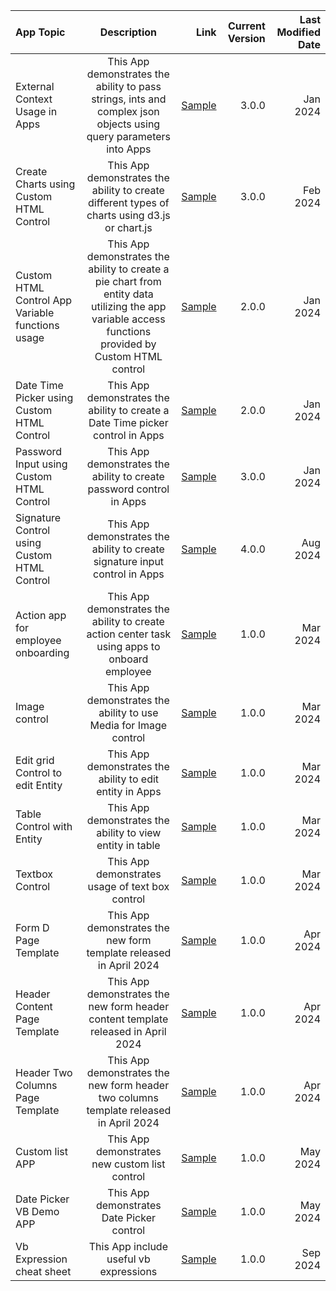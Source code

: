 | App Topic      | Description | Link     | Current Version | Last Modified Date | 
| :---        |    :----:   |          ---: | ---: | ---: |
| External Context Usage in Apps      | This App demonstrates the ability to pass strings, ints and complex json objects using query parameters into Apps       |  [Sample](https://github.com/UiPath/AppsClientSample/blob/master/demo-apps/expressions/ExternalContext_3.0.0_DemoApp.uiapp) |3.0.0 | Jan 2024| 
| Create Charts using Custom HTML Control       | This App demonstrates the ability to create different types of charts using d3.js or chart.js       |  [Sample](https://github.com/UiPath/AppsClientSample/blob/master/demo-apps/controls/custom-html/CustomHTMLChart_DemoApp.uiapp) |3.0.0| Feb 2024| 
| Custom HTML Control App Variable functions usage      | This App demonstrates the ability to create a pie chart from entity data utilizing the app variable access functions provided by Custom HTML control |  [Sample](https://github.com/UiPath/AppsClientSample/blob/master/demo-apps/controls/custom-html/CustomHTMLPieChart_DemoApp.zip) |2.0.0| Jan 2024| 
| Date Time Picker using Custom HTML Control     | This App demonstrates the ability to create a Date Time picker control in Apps |  [Sample](https://github.com/UiPath/AppsClientSample/blob/master/demo-apps/controls/custom-html/CustomHTMLDateTimeControl_DemoApp.uiapp) |2.0.0| Jan 2024| 
| Password Input using Custom HTML Control     | This App demonstrates the ability to create password control in Apps |  [Sample](https://github.com/UiPath/AppsClientSample/blob/master/demo-apps/controls/custom-html/CustomHTMLPasswordControl_DemoApp.uiapp) |3.0.0 | Jan 2024| 
| Signature Control using Custom HTML Control     | This App demonstrates the ability to create signature input control in Apps |  [Sample](https://github.com/UiPath/AppsClientSample/blob/master/demo-apps/controls/custom-html/CustomHTMLSignature_DemoApp.uiapp) |4.0.0 | Aug 2024| 
| Action app for employee onboarding     | This App demonstrates the ability to create action center task using apps to onboard employee |  [Sample](https://github.com/UiPath/AppsClientSample/blob/master/demo-apps/integrations/action-center-app/App_BuildADeskNew.uiapp) |1.0.0 | Mar 2024|
| Image control    | This App demonstrates the ability to use Media for Image control |  [Sample](https://github.com/UiPath/AppsClientSample/blob/master/demo-apps/controls/Image/Image_Control_Demo_App.uiapp) |1.0.0 | Mar 2024|
| Edit grid Control to edit Entity     | This App demonstrates the ability to edit entity in Apps |  [Sample](https://github.com/UiPath/AppsClientSample/blob/master/demo-apps/controls/edit-grid/EditGridEntity_DemoApp.zip) |1.0.0 | Mar 2024| 
| Table Control with Entity     | This App demonstrates the ability to view entity in table |  [Sample](https://github.com/UiPath/AppsClientSample/blob/master/demo-apps/controls/table/TableEntity_DemoApp.zip) |1.0.0 | Mar 2024| 
| Textbox Control     | This App demonstrates usage of text box control |  [Sample](https://github.com/UiPath/AppsClientSample/blob/master/demo-apps/controls/textbox/Textbox_Control_Demo_App.uiapp) |1.0.0 | Mar 2024|
| Form D Page Template     | This App demonstrates the new form template released in April 2024 |  [Sample](https://github.com/UiPath/AppsClientSample/blob/master/demo-apps/templates/TemplateFormDFixedActionBar_DemoApp.uiapp) |1.0.0 | Apr 2024| 
| Header Content Page Template     | This App demonstrates the new form header content template released in April 2024 |  [Sample](https://github.com/UiPath/AppsClientSample/blob/master/demo-apps/templates/TemplateHeaderContent_DemoApp.uiapp) |1.0.0 | Apr 2024| 
| Header Two Columns Page Template     | This App demonstrates the new form header two columns template released in April 2024 |  [Sample](https://github.com/UiPath/AppsClientSample/blob/master/demo-apps/templates/TemplateHeaderTwoColumns_DemoApp.uiapp) |1.0.0 | Apr 2024|
| Custom list APP     | This App demonstrates new custom list control |  [Sample](https://github.com/UiPath/AppsClientSample/blob/master/demo-apps/controls/custom-list/Custom_List_Demo_App.uiapp) |1.0.0 | May 2024|  
| Date Picker VB Demo APP     | This App demonstrates Date Picker control |  [Sample](https://github.com/UiPath/AppsClientSample/blob/master/demo-apps/expressions/VbDateOnlyValidation.uiapp) |1.0.0 | May 2024|  
| Vb Expression cheat sheet     | This App include useful vb expressions | [Sample](https://github.com/UiPath/AppsClientSample/blob/master/demo-apps/expressions/VB_Expressions_Cheat_Sheet_v2.uiapp) |1.0.0 | Sep 2024| 
